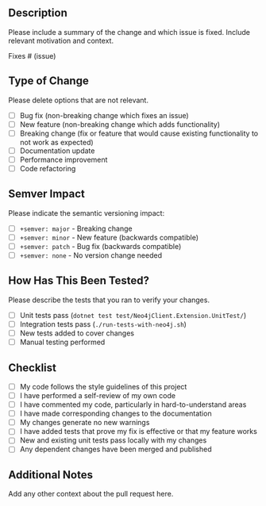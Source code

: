 ## Description

Please include a summary of the change and which issue is fixed. Include relevant motivation and context.

Fixes # (issue)

## Type of Change

Please delete options that are not relevant.

- [ ] Bug fix (non-breaking change which fixes an issue)
- [ ] New feature (non-breaking change which adds functionality)
- [ ] Breaking change (fix or feature that would cause existing functionality to not work as expected)
- [ ] Documentation update
- [ ] Performance improvement
- [ ] Code refactoring

## Semver Impact

Please indicate the semantic versioning impact:

- [ ] `+semver: major` - Breaking change
- [ ] `+semver: minor` - New feature (backwards compatible)
- [ ] `+semver: patch` - Bug fix (backwards compatible)
- [ ] `+semver: none` - No version change needed

## How Has This Been Tested?

Please describe the tests that you ran to verify your changes.

- [ ] Unit tests pass (`dotnet test test/Neo4jClient.Extension.UnitTest/`)
- [ ] Integration tests pass (`./run-tests-with-neo4j.sh`)
- [ ] New tests added to cover changes
- [ ] Manual testing performed

## Checklist

- [ ] My code follows the style guidelines of this project
- [ ] I have performed a self-review of my own code
- [ ] I have commented my code, particularly in hard-to-understand areas
- [ ] I have made corresponding changes to the documentation
- [ ] My changes generate no new warnings
- [ ] I have added tests that prove my fix is effective or that my feature works
- [ ] New and existing unit tests pass locally with my changes
- [ ] Any dependent changes have been merged and published

## Additional Notes

Add any other context about the pull request here.
